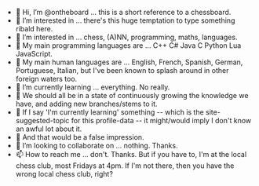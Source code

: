 - 👋 Hi, I’m @ontheboard ... this is a short reference to a chessboard.
- 👀 I’m interested in ... there's this huge temptation to type something ribald here.
- 👀 I’m interested in ... chess, (A)NN, programming, maths, languages.
- 👀 My main programming languages are ... C++ C# Java C Python Lua JavaScript.
- 👀 My main human languages are ... English, French, Spanish, German, Portuguese, Italian, but I've been known to splash around in other foreign waters too.
- 🌱 I’m currently learning ... everything. No really.
- 🌱 We should all be in a state of continuously growing the knowledge we have, and adding new branches/stems to it.
- 🌱 If I say 'I'm currently learning' something -- which is the site-suggested-topic for this profile-data -- it might/would imply I don't know an awful lot about it.
- 🌱 And that would be a false impression.
- 💞️ I’m looking to collaborate on ... nothing. Thanks.
- 📫 How to reach me ... don't. Thanks. But if you have to, I'm at the local chess club, most Fridays at 4pm. If I'm not there, then you have the wrong local chess club, right?

<!---
ontheboard/ontheboard is a ✨ special ✨ repository because its `README.md` (this file) appears on your GitHub profile.
You can click the Preview link to take a look at your changes.
--->
